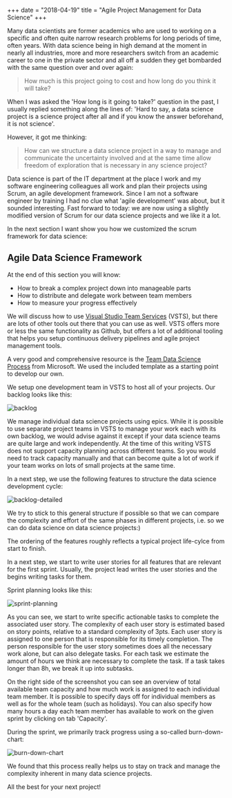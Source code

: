 +++
date = "2018-04-19"
title = "Agile Project Management for Data Science"
+++

Many data scientists are former academics who are used to working on a specific and often quite narrow research problems for long periods of time, often years. With data science being in high demand at the moment in nearly all industries, more and more researchers switch from an academic career to one in the private sector and all off a sudden they get bombarded with the same question over and over again:

> How much is this project going to cost and how long do you think it will take?

When I was asked the 'How long is it going to take?' question in the past, I usually replied something along the lines of: 'Hard to say, a data science project is a science project after all and if you know the answer beforehand, it is not science'. 

However, it got me thinking: 

> How can we structure a data science project in a way to manage and communicate the uncertainty involved and at the same time allow freedom of exploration that is necessary in any science project?

Data science is part of the IT department at the place I work and my software engineering colleagues all work and plan their projects using Scrum, an agile development framework. Since I am not a software engineer by training I had no clue what 'agile development' was about, but it sounded interesting.
Fast forward to today: we are now using a slightly modified version of Scrum for our data science projects and we like it a lot. 

In the next section I want show you how we customized the scrum framework for data science:

## Agile Data Science Framework

At the end of this section you will know:

- How to break a complex project down into manageable parts
- How to distribute and delegate work between team members
- How to measure your progress effectively

We will discuss how to use [Visual Studio Team Services](https://www.visualstudio.com/de/team-services/) (VSTS), but there are lots of other tools out there that you can use as well. VSTS offers more or less the same functionality as Github, but offers a lot of additional tooling that helps you setup continuous delivery pipelines and agile project management tools.

A very good and comprehensive resource is the [Team Data Science Process](https://docs.microsoft.com/en-us/azure/machine-learning/team-data-science-process/overview) from Microsoft. We used the included template as a starting point to develop our own.

We setup one development team in VSTS to host all of your projects. Our backlog looks like this:

![backlog][backlog-epics]

We manage individual data science projects using epics. While it is possible to use separate project teams in VSTS to manage your work each with its own backlog, we would advise against it except if your data science teams are quite large and work independently. At the time of this writing VSTS does not support capacity planning across different teams. So you would need to track capacity manually and that can become quite a lot of work if your team works on lots of small projects at the same time.

In a next step, we use the following features to structure the data science development cycle:

![backlog-detailed][backlog-epics-userstories]

We try to stick to this general structure if possible so that we can compare the complexity and effort of the same phases in different projects, i.e. so we can do data science on data science projects:)

The ordering of the features roughly reflects a typical project life-cylce from start to finish.

In a next step, we start to write user stories for all features that are relevant for the first sprint. Usually, the project lead writes the user stories and the begins writing tasks for them.  

Sprint planning looks like this:

![sprint-planning][sprint-backlog]

As you can see, we start to write specific actionable tasks to complete the associated user story. The complexity of each user story is estimated based on story points, relative to a standard complexity of 3pts. Each user story is assigned to one person that is responsible for its timely completion. The person responsible for the user story sometimes does all the necessary work alone, but can also delegate tasks. For each task we estimate the amount of hours we think are necessary to complete the task. If a task takes longer than 8h, we break it up into subtasks. 

On the right side of the screenshot you can see an overview of total available team capacity and how much work is assigned to each individual team member. It is possible to specify days off for individual members as well as for the whole team (such as holidays). You can also specify how many hours a day each team member has available to work on the given sprint by clicking on tab 'Capacity'.

During the sprint, we primarily track progress using a so-called burn-down-chart:

![burn-down-chart][burn-down-chart]

We found that this process really helps us to stay on track and manage the complexity inherent in many data science projects. 

All the best for your next project!


[backlog-epics]: /img/epics.PNG "Screenshot Backlog Top-Level"
[backlog-epics-userstories]: /img/backlog-epic-userstory.PNG "Screenshot Backlog Project"
[sprint-backlog]:  /img/capacity-planning.PNG "Sprint Backlog"
[burn-down-chart]: /img/sprint-burndown.PNG "Burn-Down-Chart"